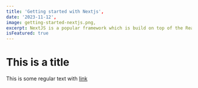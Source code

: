```yaml
---
title: 'Getting started with Nextjs',
date: '2023-11-12',
image: getting-started-nextjs.png,
excerpt: NextJS is a popular framework which is build on top of the React frontend library, and is useful in features such as SSR, client-side data fetching, file-based routing, and it makes building fullstack React applications easy.,
isFeatured: true
---
```


# This is a title

This is some regular text with [link](https://google.com)
